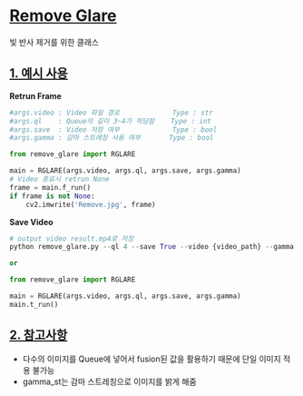 # [Remove  Glare](https://github.com/DVA-LAB/DVA_LAB/tree/master/utils/remove_glare#remove_glare)

빛 반사 제거를 위한 클래스

## [1. 예시 사용](https://github.com/DVA-LAB/DVA_LAB/tree/master/utils/remove_glare#remove_glare#1-예시-사용)

**Retrun Frame**


```python
#args.video : Video 파일 경로 			  Type : str
#args.ql 	: Queue의 길이 3~4가 적당함 	Type : int
#args.save 	: Video 저장 여부 			  Type : bool
#args.gamma : 감마 스트레칭 사용 여부 	  Type : bool

from remove_glare import RGLARE

main = RGLARE(args.video, args.ql, args.save, args.gamma)
# Video 종료시 retrun None
frame = main.f_run()
if frame is not None:
	cv2.imwrite('Remove.jpg', frame)
```

**Save Video**

```python
# output video result.mp4로 저장
python remove_glare.py --ql 4 --save True --video {video_path} --gamma True

or

from remove_glare import RGLARE

main = RGLARE(args.video, args.ql, args.save, args.gamma)
main.t_run()
```



## [2. 참고사항](https://github.com/DVA-LAB/DVA_LAB/tree/master/models/segment#2-참고사항)

- 다수의 이미지를 Queue에 넣어서 fusion된 값을 활용하기 때문에 단일 이미지 적용 불가능
- gamma_st는 감마 스트레칭으로 이미지를 밝게 해줌

